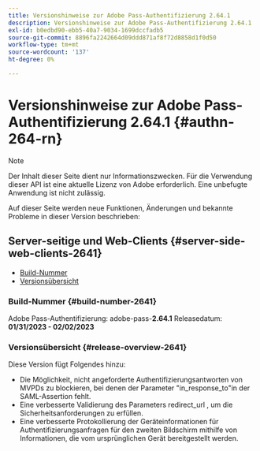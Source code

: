 ```yaml
---
title: Versionshinweise zur Adobe Pass-Authentifizierung 2.64.1
description: Versionshinweise zur Adobe Pass-Authentifizierung 2.64.1
exl-id: b0edbd90-ebb5-40a7-9034-1699dccfadb5
source-git-commit: 8896fa2242664d09ddd871af8f72d8858d1f0d50
workflow-type: tm+mt
source-wordcount: '137'
ht-degree: 0%

---
```


# Versionshinweise zur Adobe Pass-Authentifizierung 2.64.1 {#authn-264-rn}

>[!NOTE]
>
>Der Inhalt dieser Seite dient nur Informationszwecken. Für die Verwendung dieser API ist eine aktuelle Lizenz von Adobe erforderlich. Eine unbefugte Anwendung ist nicht zulässig.

Auf dieser Seite werden neue Funktionen, Änderungen und bekannte Probleme in dieser Version beschrieben:

## Server-seitige und Web-Clients {#server-side-web-clients-2641}

* [Build-Nummer](#build-number-2641)
* [Versionsübersicht](#release-overview-2641)

### Build-Nummer {#build-number-2641}

Adobe Pass-Authentifizierung: adobe-pass-**2.64.1**
Releasedatum: **01/31/2023 - 02/02/2023**

### Versionsübersicht {#release-overview-2641}

Diese Version fügt Folgendes hinzu:

* Die Möglichkeit, nicht angeforderte Authentifizierungsantworten von MVPDs zu blockieren, bei denen der Parameter &quot;in_response_to&quot;in der SAML-Assertion fehlt.
* Eine verbesserte Validierung des Parameters redirect_url , um die Sicherheitsanforderungen zu erfüllen.
* Eine verbesserte Protokollierung der Geräteinformationen für Authentifizierungsanfragen für den zweiten Bildschirm mithilfe von Informationen, die vom ursprünglichen Gerät bereitgestellt werden.
